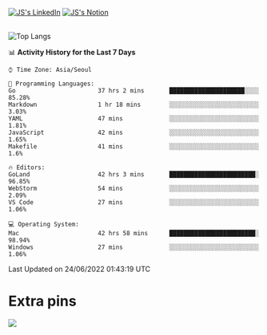 
[![JS's LinkedIn](https://img.shields.io/badge/LinkedIn-blue?style=for-the-badge&logo=linkedin)](https://www.linkedin.com/in/jaeseung-lee-5a2a32139/) 
[![JS's Notion](https://img.shields.io/badge/Notion-black?style=for-the-badge&logo=notion)](https://bit.ly/ljswiki1) <br><br>
<!-- ![JS's GitHub stats](https://github-readme-stats-lemon-five.vercel.app/api?username=tkxkd0159&hide=contribs,prs,stars,issues&show_icons=true&theme=react&include_all_commits=true)   -->
![Top Langs](https://github-readme-stats-lemon-five.vercel.app/api/top-langs/?username=tkxkd0159&layout=compact&hide=jupyter%20notebook,scss,html,css&langs_count=10)  


<!--START_SECTION:waka-->
📊 **Activity History for the Last 7 Days** 

```text
⌚︎ Time Zone: Asia/Seoul

💬 Programming Languages: 
Go                       37 hrs 2 mins       █████████████████████░░░░   85.28% 
Markdown                 1 hr 18 mins        ░░░░░░░░░░░░░░░░░░░░░░░░░   3.03% 
YAML                     47 mins             ░░░░░░░░░░░░░░░░░░░░░░░░░   1.81% 
JavaScript               42 mins             ░░░░░░░░░░░░░░░░░░░░░░░░░   1.65% 
Makefile                 41 mins             ░░░░░░░░░░░░░░░░░░░░░░░░░   1.6%

🔥 Editors: 
GoLand                   42 hrs 3 mins       ████████████████████████░   96.85% 
WebStorm                 54 mins             ░░░░░░░░░░░░░░░░░░░░░░░░░   2.09% 
VS Code                  27 mins             ░░░░░░░░░░░░░░░░░░░░░░░░░   1.06%

💻 Operating System: 
Mac                      42 hrs 58 mins      ████████████████████████░   98.94% 
Windows                  27 mins             ░░░░░░░░░░░░░░░░░░░░░░░░░   1.06%

```


 Last Updated on 24/06/2022 01:43:19 UTC
<!--END_SECTION:waka-->

# Extra pins
<!-- <a href="https://github.com/tkxkd0159/go-chain">
  <img align="center" src="https://github-readme-stats-lemon-five.vercel.app/api/pin/?username=tkxkd0159&repo=go-chain&theme=react" />
</a> -->
<a href="https://github.com/tkxkd0159/dsalgo">
  <img align="center" src="https://github-readme-stats-lemon-five.vercel.app/api/pin/?username=tkxkd0159&repo=dsalgo&theme=react" />
</a>

<!---
- 🔭 I’m currently working on ...
- 🌱 I’m currently learning blockchain and distributed network
- 👯 I’m looking to collaborate on ...
- 🤔 I’m looking for help with ...
- 💬 Ask me about ...
- 📫 How to reach me: ...
- 😄 Pronouns: ...
- ⚡ Fun fact: ...
-->
